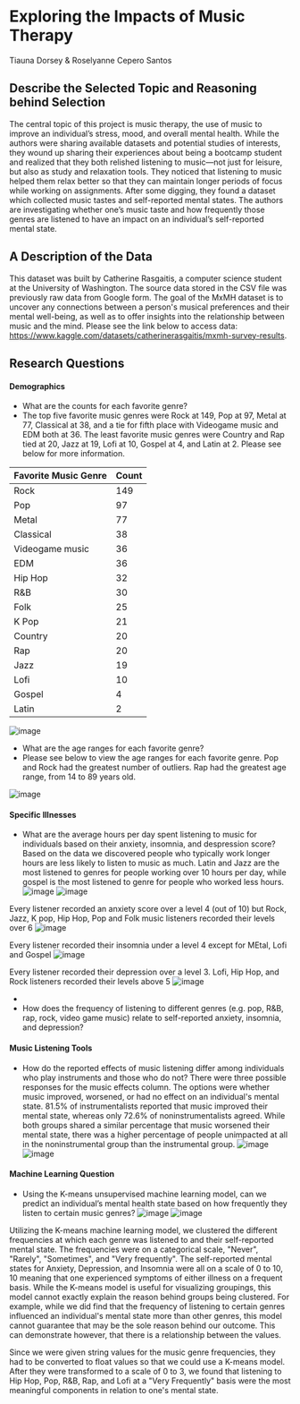 # Exploring the Impacts of Music Therapy
Tiauna Dorsey & Roselyanne Cepero Santos

## Describe the Selected Topic and Reasoning behind Selection
The central topic of this project is music therapy, the use of music to improve an individual’s stress, mood, and overall mental health. While the authors were sharing available datasets and potential studies of interests, they wound up sharing their experiences about being a bootcamp student and realized that they both relished listening to music––not just for leisure, but also as study and relaxation tools. They noticed that listening to music helped them relax better so that they can maintain longer periods of focus while working on assignments. After some digging, they found a dataset which collected music tastes and self-reported mental states. The authors are investigating whether one’s music taste and how frequently those genres are listened to have an impact on an individual’s self-reported mental state.

## A Description of the Data
This dataset was built by Catherine Rasgaitis, a computer science student at the University of Washington. The source data stored in the CSV file was previously raw data from Google form. The goal of the MxMH dataset is to uncover any connections between a person's musical preferences and their mental well-being, as well as to offer insights into the relationship between music and the mind. Please see the link below to access data: https://www.kaggle.com/datasets/catherinerasgaitis/mxmh-survey-results.

## Research Questions
#### Demographics
* What are the counts for each favorite genre?
* The top five favorite music genres were Rock at 149, Pop at 97, Metal at 77, Classical at 38, and a tie for fifth place with Videogame music and EDM both at 36. The least favorite music genres were Country and Rap tied at 20, Jazz at 19, Lofi at 10, Gospel at 4, and Latin at 2. Please see below for more information.

| Favorite Music Genre  | Count |
| --------------------- | ----- |
| Rock | 149 |
| Pop | 97 |
| Metal | 77 |  
| Classical | 38 |
| Videogame music | 36 | 
| EDM | 36 |
| Hip Hop | 32 |
| R&B | 30 |
| Folk | 25 |
| K Pop | 21 |
| Country | 20 |
| Rap | 20 |
| Jazz | 19 |
| Lofi | 10 |
| Gospel | 4 |
| Latin | 2 |

![image](https://user-images.githubusercontent.com/110437574/216778841-e01ea508-8d3b-4efa-aea9-570f6d373cd4.png)

* What are the age ranges for each favorite genre?
* Please see below to view the age ranges for each favorite genre. Pop and Rock had the greatest number of outliers. Rap had the greatest age range, from 14 to 89 years old.

![image](https://user-images.githubusercontent.com/110437574/216778846-af6f0659-0e24-4a75-962e-3ef931c0a306.png)

#### Specific Illnesses
* What are the average hours per day spent listening to music for individuals based on their anxiety, insomnia, and despression score?
Based on the data we discovered people who typically work longer hours are less likely to listen to music as much. Latin and Jazz are the most listened to genres for people working over 10 hours per day, while gospel is the most listened to genre for people who worked less hours. 
![image](https://user-images.githubusercontent.com/111245707/216782097-272bce0c-a6db-4e7f-890a-9564a2901b4d.png)
![image](https://user-images.githubusercontent.com/111245707/216782125-de839d29-8d8f-419a-99d1-b217030e6401.png)

Every listener recorded an anxiety score over a level 4 (out of 10) but Rock, Jazz, K pop, Hip Hop, Pop and Folk music listeners recorded their levels over 6
![image](https://user-images.githubusercontent.com/111245707/215640253-c965836e-82f1-48c4-b871-23aa0f9b03bd.png)

Every listener recorded their insomnia under a level 4 except for MEtal, Lofi and Gospel
![image](https://user-images.githubusercontent.com/111245707/215640365-d97ece8c-64c4-4c6d-a9c2-f43146136e65.png)

Every listener recorded their depression over a level 3. Lofi, Hip Hop, and Rock listeners recorded their levels above 5
![image](https://user-images.githubusercontent.com/111245707/215640415-11d945fb-e07b-4c36-bca9-d2c4395a0543.png)

* 
* How does the frequency of listening to different genres (e.g. pop, R&B, rap, rock, video game music) relate to self-reported anxiety, insomnia, and depression?


#### Music Listening Tools
* How do the reported effects of music listening differ among individuals who play instruments and those who do not?
There were three possible responses for the music effects column. The options were whether music improved, worsened, or had no effect on an individual's mental state. 81.5% of instrumentalists reported that music improved their mental state, whereas only 72.6% of noninstrumentalists agreed. While both groups shared a similar percentage that music worsened their mental state, there was a higher percentage of people unimpacted at all in the noninstrumental group than the instrumental group.
![image](https://user-images.githubusercontent.com/110437574/216778825-05461f62-4da0-4c22-babf-22ba94988f61.png)
![image](https://user-images.githubusercontent.com/110437574/216778805-a821c938-e2c1-4e67-b1d5-2e8c219fda10.png)

#### Machine Learning Question
* Using the K-means unsupervised machine learning model, can we predict an individual’s mental health state based on how frequently they listen to certain music genres?
![image](https://user-images.githubusercontent.com/110437574/216779110-de84bbe4-f838-4129-8d21-2911df790351.png)
![image](https://user-images.githubusercontent.com/110437574/216779123-dbbe5972-e1b6-4b8e-a3dc-a2c738a81f84.png)

Utilizing the K-means machine learning model, we clustered the different frequencies at which each genre was listened to and their self-reported mental state. The frequencies were on a categorical scale, "Never", "Rarely", "Sometimes", and "Very frequently". The self-reported mental states for Anxiety, Depression, and Insomnia were all on a scale of 0 to 10, 10 meaning that one experienced symptoms of either illness on a frequent basis. While the K-means model is useful for visualizing groupings, this model cannot exactly explain the reason behind groups being clustered. For example, while we did find that the frequency of listening to certain genres influenced an individual's mental state more than other genres, this model cannot guarantee that may be the sole reason behind our outcome. This can demonstrate however, that there is a relationship between the values. 

Since we were given string values for the music genre frequencies, they had to be converted to float values so that we could use a K-means model. After they were transformed to a scale of 0 to 3, we found that listening to Hip Hop, Pop, R&B, Rap, and Lofi at a "Very Frequently" basis were the most meaningful components in relation to one's mental state. 
